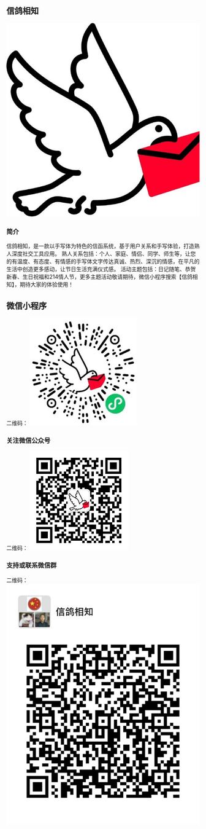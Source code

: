 ## 信鸽相知

![Logo图片](./logo.jpg)

### 简介

信鸽相知，是一款以手写体为特色的信函系统，基于用户关系和手写体验，打造熟人深度社交工具应用。
熟人关系包括：个人、家庭、情侣、同学、师生等，让您的有温度、有态度、有情感的手写体文字传达真诚、热烈、深沉的情感，在平凡的生活中创造更多感动，让节日生活充满仪式感。
活动主题包括：日记随笔、恭贺新春、生日祝福和214情人节，更多主题活动敬请期待，微信小程序搜索【信鸽相知】，期待大家的体验使用！


## 微信小程序

二维码：
![微信小程序二维码](./微信小程序-信鸽相知-二维码.jpg)


### 关注微信公众号

二维码：
![微信公众号二维码](./微信公众号-信鸽相知-二维码.jpg)

### 支持或联系微信群

二维码：
![微信群二维码](./微信群-信鸽相知-二维码.jpg)

